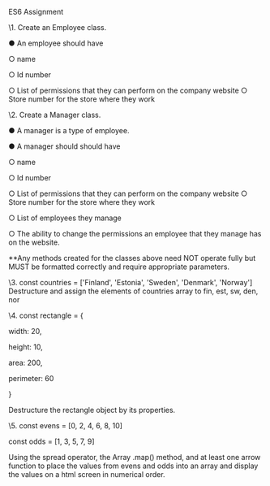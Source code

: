 ES6 Assignment 

\1. Create an Employee class. 

● An employee should have 

○ name 

○ Id number 

○ List of permissions that they can perform on the company website ○ Store number for the store where they work 

\2. Create a Manager class. 

● A manager is a type of employee. 

● A manager should should have 

○ name 

○ Id number 

○ List of permissions that they can perform on the company website ○ Store number for the store where they work 

○ List of employees they manage 

○ The ability to change the permissions an employee that they manage has on the website. 

\*\*Any methods created for the classes above need NOT operate fully but MUST be formatted correctly and require appropriate parameters. 

\3. const countries = ['Finland', 'Estonia', 'Sweden', 'Denmark', 'Norway'] Destructure and assign the elements of countries array to fin, est, sw, den, nor 

\4. const rectangle = { 

width: 20, 

height: 10, 

area: 200, 

perimeter: 60 

} 

Destructure the rectangle object by its properties. 

\5. const evens = [0, 2, 4, 6, 8, 10] 

const odds = [1, 3, 5, 7, 9] 

Using the spread operator, the Array .map() method, and at least one arrow function to place the values from evens and odds into an array and display the values on a html screen in numerical order.
